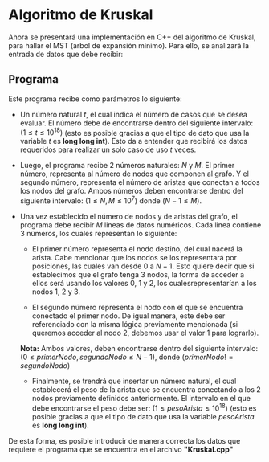 # Algoritmo de Kruskal

Ahora se presentará una implementación en C++ del algoritmo de Kruskal, para hallar el MST (árbol de expansión mínimo). Para ello, se analizará la entrada de datos que debe recibir:

## Programa

Este programa recibe como parámetros lo siguiente:

- Un número natural $t$, el cual indica el número de casos que se desea evaluar. El número debe de encontrarse dentro del siguiente intervalo: $(1 \leq t \leq 10^{18})$ (esto es posible gracias a que el tipo de dato que usa la variable $t$ es **long long int**). Esto da a entender que recibirá los datos requeridos para realizar un solo caso de uso $t$ veces.

- Luego, el programa recibe 2 números naturales: $N$ y $M$. El primer número, representa al número de nodos que componen al grafo. Y el segundo número, representa el número de aristas que conectan a todos los nodos del grafo. Ambos números deben encontrarse dentro del siguiente intervalo: $(1 \leq N, M \leq 10^{7})$ donde $(N - 1 \leq M)$.

- Una vez establecido el número de nodos y de aristas del grafo, el programa debe recibir $M$ lineas de datos numéricos. Cada linea contiene 3 números, los cuales representan lo siguiente:

  - El primer número representa el nodo destino, del cual nacerá la arista. Cabe mencionar que los nodos se los representará por posiciones, las cuales van desde $0$ a $N-1$. Esto quiere decir que si establecimos que el grafo tenga 3 nodos, la forma de acceder a ellos será usando los valores $0$, $1$ y $2$, los cualesrepresentarían a los nodos $1$, $2$ y $3$.

  - El segundo número representa el nodo con el que se encuentra conectado el primer nodo. De igual manera, este debe ser referenciado con la misma lógica previamente mencionada (si queremos acceder al nodo $2$, debemos usar el valor $1$ para lograrlo).

  **Nota:** Ambos valores, deben encontrarse dentro del siguiente intervalo: $(0 \leq primerNodo,segundoNodo \leq N-1)$, donde $(primerNodo != segundoNodo)$

  - Finalmente, se trendrá que insertar un número natural, el cual establecerá el peso de la arista que se encuentra conectando a los 2 nodos previamente definidos anteriormente. El intervalo en el que debe encontrarse el peso debe ser: $(1 \leq pesoArista \leq 10^{18})$ (esto es posible gracias a que el tipo de dato que usa la variable $pesoArista$ es **long long int**).

De esta forma, es posible introducir de manera correcta los datos que requiere el programa que se encuentra en el archivo **"Kruskal.cpp"**
